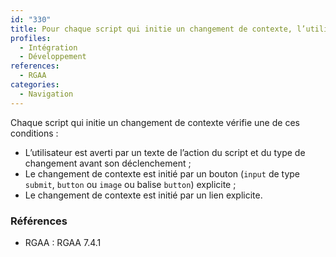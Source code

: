 ```yaml
---
id: "330"
title: Pour chaque script qui initie un changement de contexte, l’utilisateur est- averti ou en a le contrôle
profiles:
  - Intégration
  - Développement
references:
  - RGAA
categories:
  - Navigation
---
```


Chaque script qui initie un changement de contexte vérifie une de ces conditions :

* L’utilisateur est averti par un texte de l’action du script et du type de changement avant son déclenchement ;
* Le changement de contexte est initié par un bouton (`input` de type `submit`, `button` ou `image` ou balise `button`) explicite ;
* Le changement de contexte est initié par un lien explicite.

### Références

*   RGAA : RGAA 7.4.1

